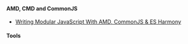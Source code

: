 #### AMD, CMD and CommonJS
- [Writing Modular JavaScript With AMD, CommonJS & ES Harmony](https://addyosmani.com/writing-modular-js/)

#### Tools
